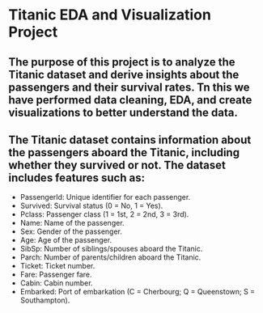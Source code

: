 # Titanic EDA and Visualization Project

## The purpose of this project is to analyze the Titanic dataset and derive insights about the passengers and their survival rates. Tn this we have performed data cleaning, EDA, and create visualizations to better understand the data.

## The Titanic dataset contains information about the passengers aboard the Titanic, including whether they survived or not. The dataset includes features such as:

- PassengerId: Unique identifier for each passenger.
- Survived: Survival status (0 = No, 1 = Yes).
- Pclass: Passenger class (1 = 1st, 2 = 2nd, 3 = 3rd).
- Name: Name of the passenger.
- Sex: Gender of the passenger.
- Age: Age of the passenger.
- SibSp: Number of siblings/spouses aboard the Titanic.
- Parch: Number of parents/children aboard the Titanic.
- Ticket: Ticket number.
- Fare: Passenger fare.
- Cabin: Cabin number.
- Embarked: Port of embarkation (C = Cherbourg; Q = Queenstown; S = Southampton).
